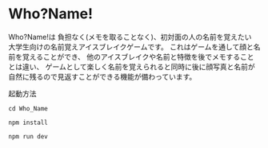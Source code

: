 # Who?Name!

Who?Name!は
負担なく(メモを取ることなく)、初対面の人の名前を覚えたい
大学生向けの名前覚えアイスブレイクゲームです。
これはゲームを通して顔と名前を覚えることができ、
他のアイスブレイクや名前と特徴を後でメモすることとは違い、
ゲームとして楽しく名前を覚えられると同時に後に顔写真と名前が自然に残るので見返すことができる機能が備わっています。

起動方法
```
cd Who_Name
```
```
npm install
```
```
npm run dev
```